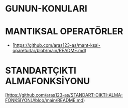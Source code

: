 # GUNUN-KONULARI
#     MANTIKSAL  OPERATÖRLER
- [https://github.com/aras123-as/mant-ksal-opareturlar/blob/main/README.md)
#       STANDARTÇIKTI ALMAFONKSİYONU
[https://github.com/aras123-as/STANDART-CIKTI-ALMA-FONKSIYONU/blob/main/README.md)

